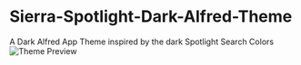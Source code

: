 # Sierra-Spotlight-Dark-Alfred-Theme
A Dark Alfred App Theme inspired by the dark Spotlight Search Colors
![Theme Preview](http://i.imgur.com/LTqQ7n0.jpg)
